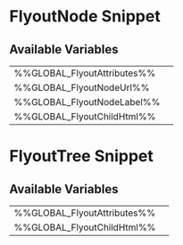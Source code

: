 # <span class="jumptarget"> FlyoutNode Snippet </span>

## <span class="jumptarget"> Available Variables </span>
|||
|---|---|
| %%GLOBAL_FlyoutAttributes%% |
| %%GLOBAL_FlyoutNodeUrl%% |
| %%GLOBAL_FlyoutNodeLabel%% |
| %%GLOBAL_FlyoutChildHtml%% |

# <span class="jumptarget"> FlyoutTree Snippet </span>

## <span class="jumptarget"> Available Variables </span>
|||
|---|---|
| %%GLOBAL_FlyoutAttributes%% |
| %%GLOBAL_FlyoutChildHtml%% |
